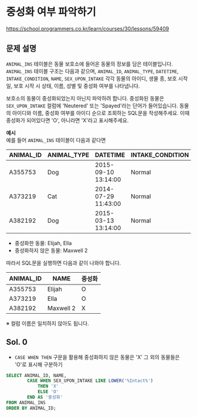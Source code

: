 # 중성화 여부 파악하기
https://school.programmers.co.kr/learn/courses/30/lessons/59409

## 문제 설명
`ANIMAL_INS` 테이블은 동물 보호소에 들어온 동물의 정보를 담은 테이블입니다. `ANIMAL_INS` 테이블 구조는 다음과 같으며, `ANIMAL_ID`, `ANIMAL_TYPE`, `DATETIME`, `INTAKE_CONDITION`, `NAME`, `SEX_UPON_INTAKE` 각각 동물의 아이디, 생물 종, 보호 시작일, 보호 시작 시 상태, 이름, 성별 및 중성화 여부를 나타냅니다.

보호소의 동물이 중성화되었는지 아닌지 파악하려 합니다. 중성화된 동물은 `SEX_UPON_INTAKE` 컬럼에 'Neutered' 또는 'Spayed'라는 단어가 들어있습니다. 동물의 아이디와 이름, 중성화 여부를 아이디 순으로 조회하는 SQL문을 작성해주세요. 이때 중성화가 되어있다면 'O', 아니라면 'X'라고 표시해주세요.

**예시**   
예를 들어 `ANIMAL_INS` 테이블이 다음과 같다면

ANIMAL_ID   | ANIMAL_TYPE | DATETIME            | INTAKE_CONDITION | NAME      | SEX_UPON_INTAKE
------------|-------------|---------------------|-------------------|-----------|-----------------
A355753     | Dog         | 2015-09-10 13:14:00 | Normal            | Elijah    | Neutered Male  
A373219     | Cat         | 2014-07-29 11:43:00 | Normal            | Ella      | Spayed Female  
A382192     | Dog         | 2015-03-13 13:14:00 | Normal            | Maxwell 2 | Intact Male     

- 중성화한 동물: Elijah, Ella
- 중성화하지 않은 동물: Maxwell 2

따라서 SQL문을 실행하면 다음과 같이 나와야 합니다.

|ANIMAL_ID|NAME|중성화|
|-|-|-|
|A355753|Elijah|O|
|A373219|Ella|O|
|A382192|Maxwell 2|X|

※ 컬럼 이름은 일치하지 않아도 됩니다.

## Sol. 0
- `CASE WHEN THEN` 구문을 활용해 중성화하지 않은 동물은 'X' 그 외의 동물들은 'O'로 표시해 구분하기

```sql
SELECT ANIMAL_ID, NAME,
        CASE WHEN SEX_UPON_INTAKE LIKE LOWER('%Intact%')
            THEN 'X'
            ELSE 'O'
        END AS '중성화'
FROM ANIMAL_INS
ORDER BY ANIMAL_ID;
```